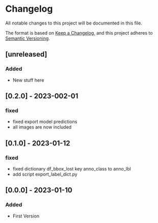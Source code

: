 # Changelog

All notable changes to this project will be documented in this file.

The format is based on [Keep a Changelog](https://keepachangelog.com/en/1.0.0/), and this project adheres to [Semantic Versioning](https://semver.org/spec/v2.0.0.html).

## [unreleased]

### Added
* New stuff here

## [0.2.0] - 2023-002-01

### fixed
* fixed export model predictions
* all images are now included

## [0.1.0] - 2023-01-12

### fixed
* fixed dictionary df_bbox_lost key anno_class to anno_lbl
* add script export_label_dict.py

## [0.0.0] - 2023-01-10

### Added
* First Version